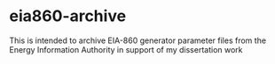 # eia860-archive
This is intended to archive EIA-860 generator parameter files from the Energy Information Authority in support of my dissertation work
